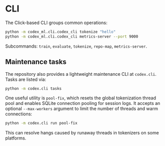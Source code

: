 # CLI

The Click-based CLI groups common operations:

```bash
python -m codex_ml.cli.codex_cli tokenize "hello"
python -m codex_ml.cli.codex_cli metrics-server --port 9000
```

Subcommands: `train`, `evaluate`, `tokenize`, `repo-map`, `metrics-server`.

## Maintenance tasks

The repository also provides a lightweight maintenance CLI at
`codex.cli`. Tasks are listed via:

```bash
python -m codex.cli tasks
```

One useful utility is `pool-fix`, which resets the global tokenization
thread pool and enables SQLite connection pooling for session logs. It
accepts an optional `--max-workers` argument to limit the number of
threads and warm connections:

```bash
python -m codex.cli run pool-fix
```

This can resolve hangs caused by runaway threads in tokenizers on some
platforms.
